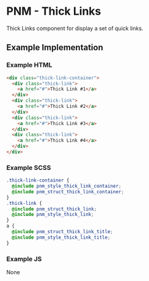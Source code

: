 # PNM - Thick Links

Thick Links component for display a set of quick links.

## Example Implementation

### Example HTML
```html
<div class="thick-link-container">
  <div class="thick-link">
    <a href="#">Thick Link #1</a>
  </div>
  <div class="thick-link">
    <a href="#">Thick Link #2</a>
  </div>
  <div class="thick-link">
    <a href="#">Thick Link #3</a>
  </div>
  <div class="thick-link">
    <a href="#">Thick Link #4</a>
  </div>
</div>
```

### Example SCSS
```scss
.thick-link-container {
  @include pnm_style_thick_link_container;
  @include pnm_struct_thick_link_container;
}
.thick-link {
  @include pnm_struct_thick_link;
  @include pnm_style_thick_link;
}
a {
  @include pnm_struct_thick_link_title;
  @include pnm_style_thick_link_title;
}
```

### Example JS
None
